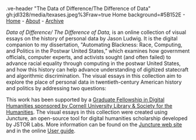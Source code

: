 .ve-header "The Data of Difference/The Difference of Data" gh:jdl328/media/texases.jpeg%3Fraw=true Home background=#5B152E
    - [Home](/)
    - [About](/about1)
    - [Archive](//archive.org/details/@jason_ludwig416)

_Data of Difference/ The Difference of Data,_ is an online collection of visual essays on the history of personal data by Jason Ludwig. It is the digital companion to my dissertation, "Automating Blackness: Race, Computing, and Politics in the Postwar United States,” which examines how government officials, computer experts, and activists sought (and often failed) to advance racial equality through computing in the postwar United States, and how this history can help advance understanding of digitized statecraft and algorithmic discrimination. The visual essays in this collection aim to explore the place of personal data in twentieth-century American history and politics by addressing two questions:

This work has been supported by a [Graduate Fellowship in Digital Humanities sponsored by Cornell University Library & Society for the Humanities](https://blogs.cornell.edu/sgfdh/). The visual essays in this collection were created using Juncture, an open-source tool for digital humanities scholarship developed by JSTOR Labs. More information can be found on the [Juncture web site](https://juncture-digital.org) and in the online [User guide](https://github.com/JSTOR-Labs/juncture/wiki).
